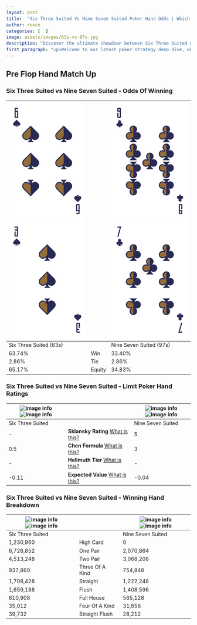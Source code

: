 ```yaml
---
layout: post
title:  "Six Three Suited Vs Nine Seven Suited Poker Hand Odds | Which Is The Better Hand In Poker? A Complete Guide"
author: reece
categories: [  ]
image: assets/images/63s-vs-97s.jpg
description: "Discover the ultimate showdown between Six Three Suited and Nine Seven Suited in poker! Uncover the odds, strategies, and scenarios where one hand triumphs over the other. Get ready to up your poker game with this thrilling analysis."
first_paragraph: "<p>Welcome to our latest poker strategy deep dive, where we're pitting two distinct hands against each other in a high-stakes showdown: Six Three Suited vs Nine Seven Suited.</p><p>In the dynamic world of poker, every decision counts, and knowing which hand holds the upper hand is key to your success at the table.</p><p>In this article, we'll dissect these two hands, explore the scenarios where one dominates the other, and equip you with the knowledge to make strategic choices that can tip the odds in your favor.</p><p>Get ready to unravel the intriguing dynamics of these poker hands and elevate your game to new heights.</p>"
---
```




[comment]: # (sp0)

## Pre Flop Hand Match Up

<div class="table hand-ratings" markdown="1"> 



### Six Three Suited vs Nine Seven Suited - Odds Of Winning


    
| ![image info](assets/images/hand1/6.png) ![image info](assets/images/hand1/3.png) |  | ![image info](assets/images/hand2/9.png) ![image info](assets/images/hand2/7.png) |
| -------- | -------- | -------- |
| Six Three Suited (63s) |  | Nine Seven Suited (97s) |
| 63.74% | Win | 33.40% |
| 2.86% | Tie | 2.86% |
| 65.17% | Equity | 34.83% |




[comment]: # (sp1)



### Six Three Suited vs Nine Seven Suited - Limit Poker Hand Ratings


    
| ![image info](https://www.riverpairs.com/assets/images/hand1/6.png) ![image info](https://www.riverpairs.com/assets/images/hand1/3.png) |  | ![image info](https://www.riverpairs.com/assets/images/hand2/9.png) ![image info](https://www.riverpairs.com/assets/images/hand2/7.png) |
| -------- | -------- | -------- |
| Six Three Suited |  | Nine Seven Suited |
| - | **Sklansky Rating** [What is this?](/sklansky-rating-explained) | 5 |
| 0.5 | **Chen Formula** [What is this?](/chen-formula-explained) | 3 |
| - | **Hellmuth Tier** [What is this?](/Hellmuth-tier-explained) | - |
| -0.11 | **Expected Value** [What is this?](/expected-value-explained) | -0.04 |




[comment]: # (sp2)



### Six Three Suited vs Nine Seven Suited - Winning Hand Breakdown


    
| ![image info](https://www.riverpairs.com/assets/images/hand1/6.png) ![image info](https://www.riverpairs.com/assets/images/hand1/3.png) |  | ![image info](https://www.riverpairs.com/assets/images/hand2/9.png) ![image info](https://www.riverpairs.com/assets/images/hand2/7.png) |
| -------- | -------- | -------- |
| Six Three Suited |  | Nine Seven Suited |
| 1,230,960 | High Card | 0 |
| 6,726,852 | One Pair | 2,070,864 |
| 4,513,248 | Two Pair | 3,068,208 |
| 937,860 | Three Of A Kind | 754,848 |
| 1,708,428 | Straight | 1,222,248 |
| 1,659,188 | Flush | 1,408,596 |
| 610,908 | Full House | 565,128 |
| 35,012 | Four Of A Kind | 31,656 |
| 39,732 | Straight Flush | 28,212 |




[comment]: # (sp3)



</div>

[comment]: # (sp4)



[comment]: # (sp5)

